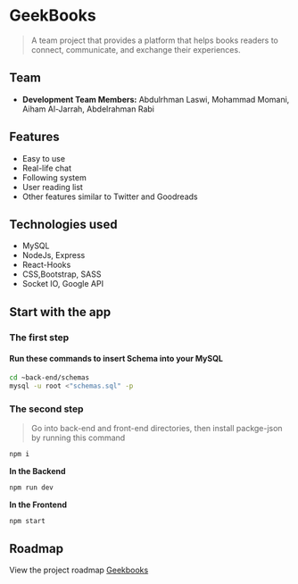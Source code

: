 # GeekBooks
>A team project that provides a platform that helps books readers to
connect, communicate, and exchange their experiences.

## Team
 * **Development Team Members:** Abdulrhman Laswi, Mohammad Momani, Aiham Al-Jarrah, Abdelrahman Rabi

 ## Features 

- Easy to use
- Real-life chat
- Following system
- User reading list
- Other features similar to Twitter and Goodreads

 ## Technologies used
- MySQL
- NodeJs, Express
- React-Hooks
- CSS,Bootstrap, SASS
- Socket IO, Google API 

 ## Start with the app
 ### The first step
 #### Run these commands to insert Schema into your MySQL 
```bash
cd ~back-end/schemas
mysql -u root <"schemas.sql" -p
 ```
 ### The second step
>Go into back-end and front-end directories, then install packge-json by running this command

```bash 
npm i
```
**In the Backend**
```bash
npm run dev
```
**In the Frontend**
```bash
npm start
```

## Roadmap
View the project roadmap [Geekbooks](https://trello.com/b/fg3Uy2Pb/geekbooks)
